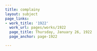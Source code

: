 ```yaml
---
title: complainy
layout: subject
page_links:
- work_title: '1922'
  work_url: pages/works/1922
  page_title: Thursday, January 26, 1922
  page_anchor: page-1922

---
```

